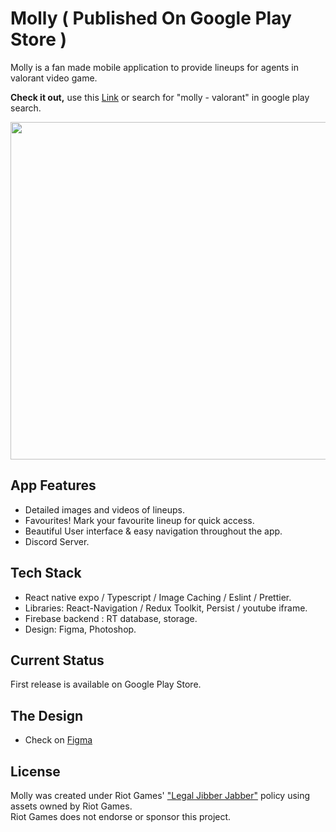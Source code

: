 # Molly ( Published On Google Play Store )
Molly is a fan made mobile application to provide lineups for agents in valorant video game.

**Check it out,** use this [Link](https://play.google.com/store/apps/details?id=com.mahmoudbadawy.molly) or search for "molly - valorant" in google play search.


<img src="readme_assets/app%20post.png" width="540"/>

## App Features
- Detailed images and videos of lineups.
- Favourites! Mark your favourite lineup for quick access.
- Beautiful User interface & easy navigation throughout the app.
- Discord Server.

## Tech Stack
- React native expo / Typescript / Image Caching / Eslint / Prettier.
- Libraries: React-Navigation / Redux Toolkit, Persist / youtube iframe.
- Firebase backend : RT database, storage.
- Design: Figma, Photoshop.

## Current Status
First release is available on Google Play Store. 

## The Design
- Check on [Figma](https://www.figma.com/file/UJW0fF5TQ4EoOTrFP11zLH/Molly?node-id=343%3A1529)



## License
Molly was created under Riot Games' ["Legal Jibber Jabber"](https://www.riotgames.com/en/legal) policy using assets owned by Riot Games.  
Riot Games does not endorse or sponsor this project.
